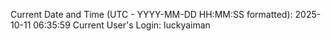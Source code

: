 Current Date and Time (UTC - YYYY-MM-DD HH:MM:SS formatted): 2025-10-11 06:35:59
Current User's Login: luckyaiman
